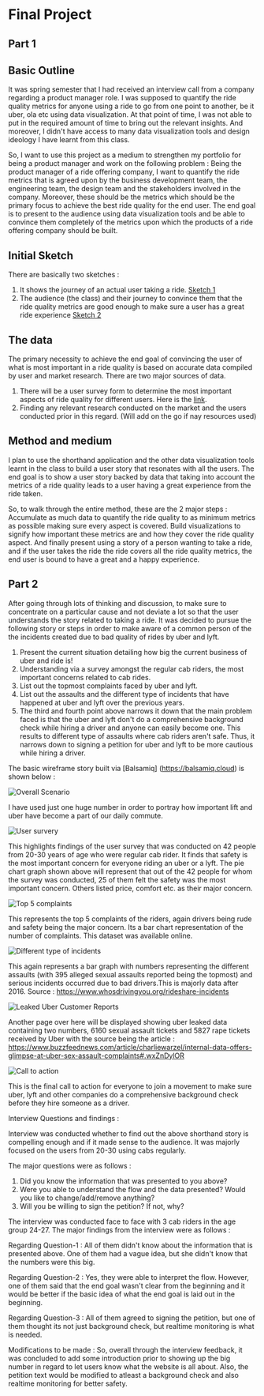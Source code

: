 # Final Project

## Part 1

## Basic Outline

It was spring semester that I had received an interview call from a company regarding a product manager role. I was supposed to quantify the ride quality metrics for anyone using a ride to go from one point to another, be it uber, ola etc using data visualization. At that point of time, I was not able to put in the required amount of time to bring out the relevant insights. And moreover, I didn't have access to many data visualization tools and design ideology I have learnt from this class.

So, I want to use this project as a medium to strengthen my portfolio for being a product manager and work on the following problem :
Being the product manager of a ride offering company, I want to quantify the ride metrics that is agreed upon by the business development team, the engineering team, the design team and the stakeholders involved in the company. Moreover, these should be the metrics which should be the primary focus to achieve the best ride quality for the end user. The end goal is to present to the audience using data visualization tools and be able to convince them completely of the metrics upon which the products of a ride offering company should be built.

## Initial Sketch
There are basically two sketches :
1. It shows the journey of an actual user taking a ride.
[Sketch 1](/image1.jpg)
2. The audience (the class) and their journey to convince them that the ride quality metrics are good enough to make sure a user has a great ride experience 
[Sketch 2](/image2.jpg)

## The data 

The primary necessity to achieve the end goal of convincing the user of what is most important in a ride quality is based on accurate data compiled by user and market research. There are two major sources of data. 

1. There will be a user survey form to determine the most important aspects of ride quality for different users. Here is the [link](https://docs.google.com/forms/d/1B0XvTB41wukkjGXR_tR5dAw271pagvj3HZg4cthGWRk/edit).
2. Finding any relevant research conducted on the market and the users conducted prior in this regard. (Will add on the go if nay resources used)

## Method and medium

I plan to use the shorthand application and the other data visualization tools learnt in the class to build a user story that resonates with all the users. The end goal is to show a user story backed by data that taking into account the metrics of a ride quality leads to a user having a great experience from the ride taken.

So, to walk through the entire method, these are the 2 major steps :
Accumulate as much data to quantify the ride quality to as minimum metrics as possible making sure every aspect is covered.
Build visualizations to signify how important these metrics are and how they cover the ride quality aspect.
And finally present using a story of a person wanting to take a ride, and if the user takes the ride the ride covers all the ride quality metrics, the end user is bound to have a great and a happy experience.

## Part 2

After going through lots of thinking and discussion, to make sure to concentrate on a particular cause and not deviate a lot so that the user understands the story related to taking a ride. It was decided to pursue the following story or steps in order to make aware of a common person of the the incidents created due to bad quality of rides by uber and lyft. 

1. Present the current situation detailing how big the current business of uber and ride is!
2. Understanding via a survey amongst the regular cab riders, the most important concerns related to cab rides.
3. List out the topmost complaints faced by uber and lyft.
4. List out the assaults and the different type of incidents that have happened at uber and lyft over the previous years.
5. The third and fourth point above narrows it down that the main problem faced is that the uber and lyft don't do a comprehensive background check while hiring a driver and anyone can easily become one. This results to different type of assaults where cab riders aren't safe. Thus, it narrows down to signing a petition for uber and lyft to be more cautious while hiring a driver.

The basic wireframe story built via [Balsamiq] (https://balsamiq.cloud) is shown below :

![Overall Scenario](1.PNG)

I have used just one huge number in order to portray how important lift and uber have become a part of our daily commute. 


![User survery](4.PNG)


This highlights findings of the user survey that was conducted on 42 people from 20-30 years of age who were regular cab rider. It finds that safety is the most important concern for everyone riding an uber or a lyft. The pie chart graph shown above will represent that out of the 42 people for whom the survey was conducted, 25 of them felt the safety was the most important concern. Others listed price, comfort etc. as their major concern.

![Top 5 complaints](3.PNG)

This represents the top 5 complaints of the riders, again drivers being rude and safety being the major concern. Its a bar chart representation of the number of complaints. This dataset was available online.

![Different type of incidents](2.PNG)

This again represents a bar graph with numbers representing the different assaults (with 395 alleged sexual assaults reported being the topmost) and serious incidents occurred due to bad drivers.This is majorly data after 2016. Source : https://www.whosdrivingyou.org/rideshare-incidents 

![Leaked Uber Customer Reports](6.PNG)

Another page over here will be displayed showing uber leaked data containing two numbers, 6160 sexual assault tickets and 5827 rape tickets received by Uber with the source being the article : https://www.buzzfeednews.com/article/charliewarzel/internal-data-offers-glimpse-at-uber-sex-assault-complaints#.wxZnDylOR

![Call to action](5.PNG)

This is the final call to action for everyone to join a movement to make sure uber, lyft and other companies do a comprehensive background check before they hire someone as a driver. 

Interview Questions and findings : 

Interview was conducted whether to find out the above shorthand story is compelling enough and if it made sense to the audience. It was majorly focused on the users from 20-30 using cabs regularly.

The major questions were as follows : 

1. Did you know the information that was presented to you above?
2. Were you able to understand the flow and the data presented? Would you like to change/add/remove anything?
3. Will you be willing to sign the petition? If not, why?
 
The interview was conducted face to face with 3 cab riders in the age group 24-27. The major findings from the interview were as follows :

Regarding Question-1 : All of them didn't know about the information that is presented above. One of them had a vague idea, but she didn't know that the numbers were this big.

Regarding Question-2 : Yes, they were able to interpret the flow. However, one of them said that the end goal wasn't clear from the beginning and it would be better if the basic idea of what the end goal is laid out in the beginning.

Regarding Question-3 : All of them agreed to signing the petition, but one of them thought its not just background check, but realtime monitoring is what is needed.


Modifications to be made :
So, overall through the interview feedback, it was concluded to add some introduction prior to showing up the big number in regard to let users know what the website is all about. Also, the petition text would be modified to atleast a background check and also realtime monitoring for better safety.







 
